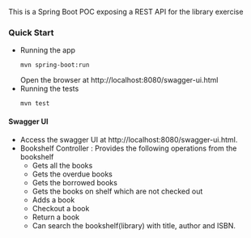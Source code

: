 This is a Spring Boot POC exposing a REST API for the library exercise

### Quick Start
    
* Running the app
    ```
    mvn spring-boot:run    
    ```
    Open the browser at http://localhost:8080/swagger-ui.html
* Running the tests
    ```
    mvn test
    ```

#### Swagger UI
* Access the swagger UI at http://localhost:8080/swagger-ui.html.
* Bookshelf Controller : Provides the following operations from the bookshelf
	* Gets all the books 
	* Gets the overdue books
	* Gets the borrowed books
	* Gets the books on shelf which are not checked out
	* Adds a book
	* Checkout a book
	* Return a book
	* Can search the bookshelf(library) with title, author and ISBN.
	






